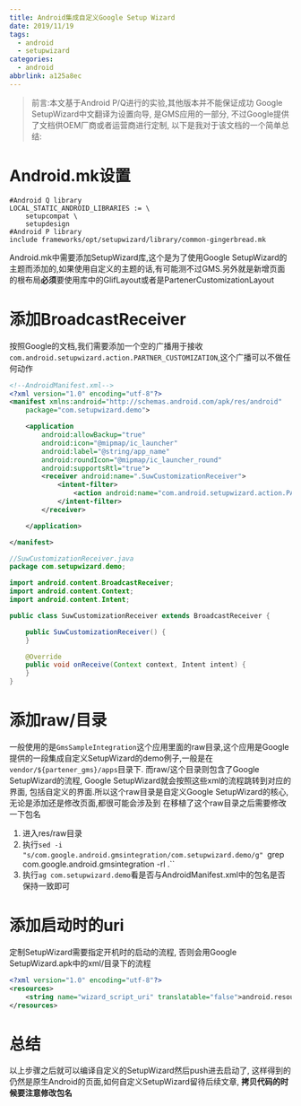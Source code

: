 ```yaml
---
title: Android集成自定义Google Setup Wizard
date: 2019/11/19
tags:
  - android
  - setupwizard
categories:
  - android
abbrlink: a125a8ec
---
```


>前言:本文基于Android P/Q进行的实验,其他版本并不能保证成功
Google SetupWizard中文翻译为设置向导, 是GMS应用的一部分, 不过Google提供了文档供OEM厂商或者运营商进行定制, 以下是我对于该文档的一个简单总结:
# Android.mk设置
```shell
#Android Q library
LOCAL_STATIC_ANDROID_LIBRARIES := \
	setupcompat \
	setupdesign
#Android P library
include frameworks/opt/setupwizard/library/common-gingerbread.mk
```
Android.mk中需要添加SetupWizard库,这个是为了使用Google SetupWizard的主题而添加的,如果使用自定义的主题的话,有可能测不过GMS.另外就是新增页面的根布局**必须**要使用库中的GlifLayout或者是PartenerCustomizationLayout
# 添加BroadcastReceiver
按照Google的文档,我们需要添加一个空的广播用于接收`com.android.setupwizard.action.PARTNER_CUSTOMIZATION`,这个广播可以不做任何动作

```xml
<!--AndroidManifest.xml-->
<?xml version="1.0" encoding="utf-8"?>
<manifest xmlns:android="http://schemas.android.com/apk/res/android"
    package="com.setupwizard.demo">

    <application
        android:allowBackup="true"
        android:icon="@mipmap/ic_launcher"
        android:label="@string/app_name"
        android:roundIcon="@mipmap/ic_launcher_round"
        android:supportsRtl="true">
        <receiver android:name=".SuwCustomizationReceiver">
            <intent-filter>
                <action android:name="com.android.setupwizard.action.PARTNER_CUSTOMIZATION" />
            </intent-filter>
        </receiver>

    </application>

</manifest>
```
```java
//SuwCustomizationReceiver.java
package com.setupwizard.demo;

import android.content.BroadcastReceiver;
import android.content.Context;
import android.content.Intent;

public class SuwCustomizationReceiver extends BroadcastReceiver {

    public SuwCustomizationReceiver() {
    }

    @Override
    public void onReceive(Context context, Intent intent) {
    }
}
```
# 添加raw/目录
一般使用的是`GmsSampleIntegration`这个应用里面的raw目录,这个应用是Google提供的一段集成自定义SetupWizard的demo例子,一般是在`vendor/${partener_gms}/apps`目录下.
而raw/这个目录则包含了Google SetupWizard的流程, Google SetupWizard就会按照这些xml的流程跳转到对应的界面, 包括自定义的界面.所以这个raw目录是自定义Google SetupWizard的核心, 无论是添加还是修改页面,都很可能会涉及到
在移植了这个raw目录之后需要修改一下包名
1. 进入res/raw目录
2. 执行`sed -i "s/com.google.android.gmsintegration/com.setupwizard.demo/g" `grep com.google.android.gmsintegration -rl .``
3. 执行`ag com.setupwizard.demo`看是否与AndroidManifest.xml中的包名是否保持一致即可

# 添加启动时的uri
定制SetupWizard需要指定开机时的启动的流程, 否则会用Google SetupWizard.apk中的xml/目录下的流程
```xml
<?xml version="1.0" encoding="utf-8"?>
<resources>
    <string name="wizard_script_uri" translatable="false">android.resource://com.setupwizard.demo/raw/wizard_script</string>
</resources>
```
# 总结
以上步骤之后就可以编译自定义的SetupWizard然后push进去启动了, 这样得到的仍然是原生Android的页面,如何自定义SetupWizard留待后续文章, **拷贝代码的时候要注意修改包名**
